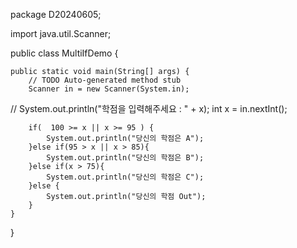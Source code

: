 package D20240605;

import java.util.Scanner;

public class MultiIfDemo {

	public static void main(String[] args) {
		// TODO Auto-generated method stub
		Scanner in = new Scanner(System.in);
		
//		System.out.println("학점을 입력해주세요 : " + x);
		int x = in.nextInt();
		
		
		if(  100 >= x || x >= 95 ) {
			System.out.println("당신의 학점은 A");
		}else if(95 > x || x > 85){
			System.out.println("당신의 학점은 B");
		}else if(x > 75){
			System.out.println("당신의 학점은 C");
		}else {
			System.out.println("당신의 학점 Out");
		}
	}

}
